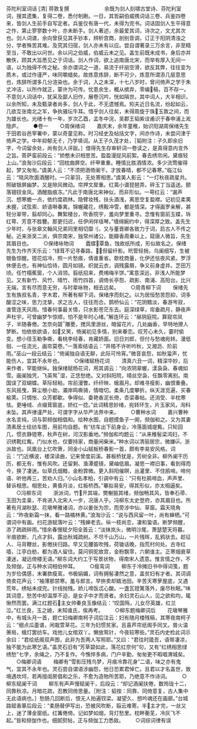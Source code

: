 <!-- { "loadSidebar": true } -->
芬陀利室词话 [清] 蒋敦复撰
　　
　　
　　余既为剑人刻啸古堂诗、芬陀利室词，搜其遗集，复得二卷，悉付剞劂。一日，其哲嗣伯威携词话三卷、兵鉴四卷来，皆剑人生前手自写定者。兵鉴仅有唐一代，未得为完书。词话固剑人生平得意之作，第止寥寥数十叶，亦未断手。剑人著述，余最爱其词，诗次之，文尤其次也。剑人词谱，余向曾获见其手钞本，辨析宫商，剖别音调，订正于阳阴清浊之分，学者殊苦其难。及究其归宿，剑人亦未有以应。尝自谓著录三万余言，非至精至当，不敢出以问世。余以问之伯威，伯威云未之见。盖生前既未成书，身后亦并散佚，顾其大旨悉见之于词话。剑人作词，欲上追南唐北宋，而举有厚入无间一语，以为独得不传之秘。余亦谓词之一道，易流于纤丽空滑，欲反其弊，往往变为质木，或过作谨严，味同嚼蜡矣。故炼意炼辞，断不可少，炼意所谓添几层意思也，炼辞所谓多几分渲染也。余于词，入之未深，十七八岁时，曾问倚声之学于朱丈冲洁，以所作就正，蒙许为可传。忧患余生，概从摈弃，零编稿，百不存一。不意剑人词话中，犹采及鄙人旧作，展卷沉吟，恍如隔世。其中词人，大半相识，以余所知，未及甄录者尚多，剑人于此，不无遗憾焉。矧夫近日名流，纷起如云，几欲互张南北之军，争执骚坛牛耳。惜乎剑人往矣，未得周旋于珠玉敦之间，而为雄长也。光绪十有一年，岁次乙酉，孟冬中浣，吴郡王韬紫诠甫识于春申浦上淞隐庐。
　　●卷一
　　○周保绪词
　　嘉庆末，余年童稚，始识阳湖周保绪先生于田若谷邑宰署中，蒙以奇童见称。时习经史及帖括文字，间亦作诗，未尝问津于倚声之学。中年抑郁无そ，乃学填词。从王子久茂才处，［韬附注：子久即余旧字，今词留余处，尚有剑人评跋。］借得先生存审轩词一卷读之，是真得意内言外之旨。菩萨蛮前段云：“娇憨未识相思苦。盈盈漫捉风前絮。春去绣帘闲。黛痕轻上山。”浪淘沙后段云：“回枕曲屏空。纤甲重重。睡情比胜酒情浓。多少流莺催得起，梦又匆匆。”虞美人云：“不须把酒倚阑干。才放春晴，都不记春寒。”临江仙云：“晓风吹面酒醒时。一只翠羽，无处寄相思。”虞美人影云：“一灯秋夜疏星共。照破银屏幽梦。又是隙风微动。帘押文犀重。红蔫小谱琵琶弄。碎玉丁当遥送。颤落钿钗金凤。酒醒脂痕冻。”凡此于南唐北宋神似，而非形似。一萼红云：“漏声沉、想寒蟾一点，依约度疏林。隐臂妆残，扶头酒浅，离思空复盈襟。记初见柔荑未握，试弦索、娇语啭春禽。锦幄藏花，绣鞍冲雪，都是情深。才得画罗亲解，甚轻分翠带，翦却同心。舞絮楼台，吹香院宇，羞向梦里重寻。念惟有窗前玉蝶，坼红萼、芳意不胜簪。那更归迟，任伊闲伴瑶琴。”缠绵婉约中，得深厚之致。盖先生少年时，与张皋文翰风兄弟同里相切靡刂，又与董晋卿各致力于词，启古人不传之秘。近来浙吴二派，俱宗南宋，独常州诸公，能瓣香周秦以上，窥唐人微旨，先生其眉目也。
　　○保绪咏物词
　　蠹蝶覃鱼，蚀故纸所成，形似故名之。保绪先生为作齐天乐云：“绿茸不记寻春路，但留纤影。玳管轻捎，乌阑细写，生被银鱼惊醒。镫花焰冷，照一片愁痕，倩谁重省。欹枕商量，化伊还怯夜风紧。罗浮休便去也，有神仙恰待，圆月如镜。织就云衣，调残露屑，争又前身虚并。芝田万顷。任竹榻蕉窗，个人消领。翦纸招来，费缃梅半饼。”寓意深远，非浅人所能梦见。又有新竹、风竹、晴竹、雨竹四首，调倚长亭怨、疏影、南浦、高阳台。比兴无端，言有尽而意无穷，与时辈咏物，相去远矣。
　　○周青柳下词
　　保绪先生有族叔名青，字木君，所著有柳下词，保绪序而刻之。以为居恒愁苦怨抑，词多酸涩之味，思力沈挚，求之古人，往往而合。鹊桥仙云：“花阴黯淡，春游岑寂，谁管连天风雨。惜春何事最关情，只水影苍茫东去。庭深绿草，帘垂疏月，静夜声声杜宇。可曾幽梦乍惊顺，怕不是年时心绪。”解连环云：“昼阴庭院。算窥帘凤子，半随春倦。怎奈向碧雕甍，搅风里游丝，暗留花片。几处幽香，早特地撩人梦断。怕依依欲语，如又笑，倚阑初见多情，别来眷恋。叹芳心未久，霎时偷变。想小径玉勒争嘶，看桃李经春，肯藏娇面。旧日刘郎，但付与愁魂宛转。漫低徊、一任流光，画帘莫卷。”一落索结语云：“井梧不许听吟秋，又湘沥、阶前雨。”巫山一段云结云：“倚阑独自语无聊，此际可怜宵。”微音哀怨，如秋蛩声，忧能伤人，宜其不永年也。
　　○保绪赋杨花词
　　清真六丑一词，精深华妙，后来作者，罕能继纵。独保绪赋杨花词，用其调云：“向浓阴翠幄，漾袅袅、春魂如雪。画阑独凭，飞英鸳湿，正恁愁绝。又对斜阳院，晴丝空袅，任飘零离别。南国误了双蝴蝶。草际轻粘，帘前漫瞥。纤纤映、蛾眉月。却难寻瘦影，幽恨重叠。东风摇曳，算尘根小劫，灞岸鸣嘶骑，情暗切。柔条几度攀折。纵天涯觅遍，买春榆荚。只惆怅、众芳都歇。争得似、委艳香泥长倚，杏梁春帖。还消受、半枕寒怯。更唾绒、点缀茸窗底，娇红一捻。”此词精思妙绪，宛转环生，片玉家风，洵科未坠。其声律谨严处，可谓字字从华严法界中来。
　　○曹种水词
　　嘉兴曹种水名言纯，词与郭频伽相倡和。绘种水图，自题摸鱼子一阕，频伽和之。又为其妻清素居士绘纺车图，用前均自题。有“纺车出下前身业，冷落面城堤觜。只轮回几，惯衣静镫寒，秋声在树，河汉影垂地。”频伽和均题云：“从来椎髻梁鸿妇，不识绣靴红觜。门似水也，仅要持家，商量闲柴米。”种水词以清丽居宗，微嫌，浙派故也。凤凰台上忆吹箫，同金小山赋板桥春影一首，颇有李易安风格。词云：“门近横波，楼深读曲，记来曾度前溪。甚板桥犹是，芳树全非。柳外阑干历历，都无有，惟有风吹。还留剩、渔潭蹙镜，黛岫低眉。凝思一襟旧事，看到得而今，换了凄迷。似草氏烟黯，金粉霏微。更入斜阳催暝，丛灌里、不住鹃啼。啼何语、听他再三，苦劝人归。”小山名孝柏，引调中有云：“只有杜鹃啼血，声声里、替诉相思。相思处，黄昏月淡，红板桥西。”摹拟易安，得其形似，亦太相逼矣。
　　○冯柳东词
　　浙派词，竹开其端，樊榭振其绪，频伽畅其风，皆奉石帚、玉田为圭臬，不肯进入北宋人一步，况唐人乎。冯柳东太史登府，亦其眉目也。所著有月湖秋瑟、花墩琴雅诸词，亦以姜张为宗，而旁涉中仙、草窗。霜天晓角云：“昨夜新霜一抹，看一路橘林黄。”浪淘沙云：“说与西风留一叶，尚有蝉栖。”可谓词中有画。扫花游赋落叶云：“残蝉老去。纵一枝尚恋，凄和蛩语。断梦频醒，添了疏疏碎雨。”惜余春慢赋夕阳全首云：“淡抹岚头，微明沙尾，萧瑟楚天将暮。半痕欲断，几点才斜，露出秋城疏树。不尽千山万山，一片残晖，乱鸦驮去。趁征人、马背鞭丝，影倦扶归路。早又见腰笛吹残，荷锄话晚，指荒村何处。古寺红墙，江亭白舫，都为酒人留住。莫问铜驼故宫，金粉飘零，六朝谁主。正寒烟衰草凄迷，凝远倚楼无语。”柳东词大约工于写景状物，得南宋人遗意。惟言情之作，不及频伽，正与种水词相伯仲耳。
　　○瘦鸾词
　　柳东于冷摊旧书中得词笺，题为岁俭偶感，末署款瘦鸾，书极娟媚，词有拥髻凄然之意，盖贫妇有才者。其词调倚卖花声云：“袖薄那禁寒。羞与郎言。早拚卖却婿池田。辛苦天寒萝屋底，又遇荒年。绣帖未成完。针线抛残。娇儿啼饭忒心酸。一盏瓦镫篱落外，废尽秋眠。”味其词意，愁苦中却温厚不迫，是女子中才而贤者。余妇灵石山人，见之欲和均，辄愀然而罢。满江红题石主女帅秦良玉像结云：“叹国殇，儿女尽英雄，红兰泣。”红兰良，玉之媳，未知谁氏，俟再考。
　　○柳东题梅卿词后
　　花墩琴雅中，有城头月一首，题亡妇梅卿南柯子词后注云：妇有随月楼残稿，其寒夜南柯子云：“细点瓜齑谱，闲栽萱草花。三年为妇惯贫家。且喜芦帘纸阁手同叉。兽火温箫局，蛾灯罢纺车。戏他儿女绾双丫。懒放鸳针，今夜较寒些。”灵石内史检此词示余曰：“君绘纸阁双声图，此非为吾两人写照耶。”又曰：“君往时箴吾，语带凄凉，独不能为此寒乞语。”盖灵石旧有“芳草碧如此，落花红奈何”句，又有“红绣相思绿绣愁”七字，余绳之，乃不复作。今憔悴多病，门户辛勤，匆匆更不暇唱渭城矣。
　　○梅卿词语
　　梅卿有“雪影压残鸟梦，月痕冷靠花身”二语，味之亦有鬼气，宜其不永年也。灵石尝自谓语涉幽怨，他日恐累君悼亡。且君以才名盖世，致境遇坎坷，若再擅闺房倡和之乐，不愈为造物所苦耶，乃绝意不作诗词。
　　○柳东赋阑干词
　　柳东有声声慢赋阑干，后段云：“却记酒阑扶倦，数玲珑十二，同靠秋凉。月暗花疏，忍教同倚思量。［附注：韬按：同靠、同倚意复，古人集中无此语病也。］愁肠几回断后，恨无人拍遍钗梁。凝望久、想吟魂还在画廊。”台城路赋香篆后段云：“柔肠替伊写出，恐被风吹断，翦云难寄。半主才完，一丝又上，迷了薄金窗纸。红篝倦倚。记如梦如烟，背灯愁里。枕畔蘅芜，冷灰飞不起。”皆和频伽作也。细腻熨帖，正与频伽工力悉敌。
　　○词综词律有误
